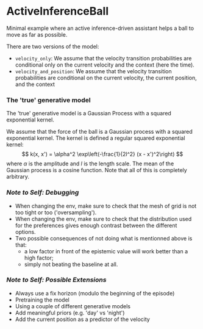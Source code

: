 # ActiveInferenceBall
Minimal example where an active inference-driven assistant helps a ball to move as far as possible.

There are two versions of the model:
* `velocity_only`: We assume that the velocity transition probabilities are conditional only on 
  the current velocity and the context
(here the time).
* `velocity_and_position`: We assume that the velocity transition probabilities are conditional 
  on the current velocity, the current position, and the context

### The 'true' generative model

The 'true' generative model is a Gaussian Process with a squared exponential kernel.

We assume that the force of the ball is a Gaussian process with a squared exponential kernel. 
The kernel is defined a regular squared exponential kernel:
$$
k(x, x') = \alpha^2 \exp\left(-\frac{1}{2l^2} (x - x')^2\right)
$$
where $\alpha$ is the amplitude and $l$ is the length scale. 
The mean of the Gaussian process is a cosine function. 
Note that all of this is completely arbitrary.


### ***Note to Self: Debugging***

* When changing the env, make sure to check that the mesh of grid is not too tight or too 
  ('oversampling').
* When changing the env, make sure to check that the distribution used for the preferences gives 
  enough contrast between the different options.
* Two possible consequences of not doing what is mentionned above is that:
  - a low factor in front of the 
    epistemic value will work better than a high factor;
  - simply not beating the baseline at all.


### ***Note to Self: Possible Extensions***

- Always use a fix horizon (modulo the beginning of the episode)
- Pretraining the model
- Using a couple of different generative models
- Add meaningful priors (e.g. 'day' vs 'night')
- Add the current position as a predictor of the velocity